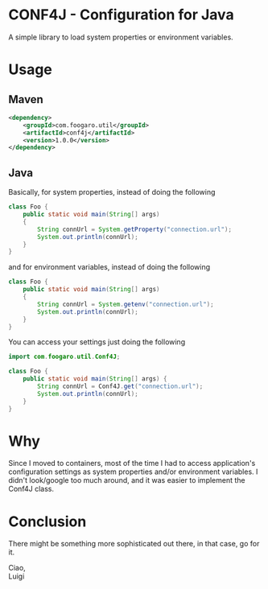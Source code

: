 # CONF4J - Configuration for Java
A simple library to load system properties or environment variables.

# Usage

## Maven
```xml
<dependency>
    <groupId>com.foogaro.util</groupId>
    <artifactId>conf4j</artifactId>
    <version>1.0.0</version>
</dependency>
```

## Java
Basically, for system properties, instead of doing the following
```java
class Foo {
    public static void main(String[] args)
    {
        String connUrl = System.getProperty("connection.url");
        System.out.println(connUrl);
    }
}
```
and for environment variables, instead of doing the following
```java
class Foo {
    public static void main(String[] args)
    {
        String connUrl = System.getenv("connection.url");
        System.out.println(connUrl);
    }
}
```

You can access your settings just doing the following

```java
import com.foogaro.util.Conf4J;

class Foo {
    public static void main(String[] args) {
        String connUrl = Conf4J.get("connection.url");
        System.out.println(connUrl);
    }
}
```

# Why

Since I moved to containers, most of the time I had to access application's configuration settings as system properties and/or environment variables.
I didn't look/google too much around, and it was easier to implement the Conf4J class.

# Conclusion
There might be something more sophisticated out there, in that case, go for it.

Ciao,<br>
Luigi

